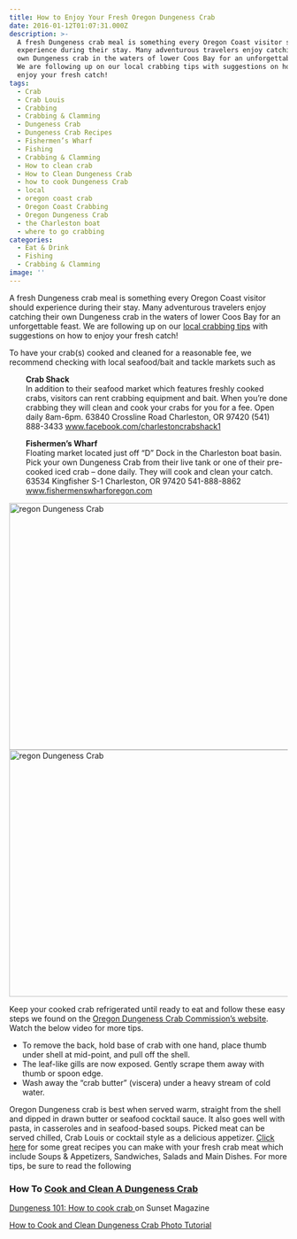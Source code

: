 ```yaml
---
title: How to Enjoy Your Fresh Oregon Dungeness Crab
date: 2016-01-12T01:07:31.000Z
description: >-
  A fresh Dungeness crab meal is something every Oregon Coast visitor should
  experience during their stay. Many adventurous travelers enjoy catching their
  own Dungeness crab in the waters of lower Coos Bay for an unforgettable feast.
  We are following up on our local crabbing tips with suggestions on how to
  enjoy your fresh catch!
tags:
  - Crab
  - Crab Louis
  - Crabbing
  - Crabbing & Clamming
  - Dungeness Crab
  - Dungeness Crab Recipes
  - Fishermen’s Wharf
  - Fishing
  - Crabbing & Clamming
  - How to clean crab
  - How to Clean Dungeness Crab
  - how to cook Dungeness Crab
  - local
  - oregon coast crab
  - Oregon Coast Crabbing
  - Oregon Dungeness Crab
  - the Charleston boat
  - where to go crabbing
categories:
  - Eat & Drink
  - Fishing
  - Crabbing & Clamming
image: ''
---
```

A fresh Dungeness crab meal is something every Oregon Coast visitor should experience during their stay. Many adventurous travelers enjoy catching their own Dungeness crab in the waters of lower Coos Bay for an unforgettable feast. We are following up on our <a href="/2014/12/when-where-and-how-to-find-the-best-dungeness-crab-on-oregons-coast/" target="_blank">local crabbing tips</a> with suggestions on how to enjoy your fresh catch!

To have your crab(s) cooked and cleaned for a reasonable fee, we recommend checking with local seafood/bait and tackle markets such as

<p style="padding-left: 30px;">
  <strong>Crab Shack</strong><br /> In addition to their seafood market which features freshly cooked crabs, visitors can rent crabbing equipment and bait. When you’re done crabbing they will clean and cook your crabs for you for a fee. Open daily 8am-6pm. 63840 Crossline Road Charleston, OR 97420 (541) 888-3433 <a href="https://www.facebook.com/charlestoncrabshack1/timeline" target="_blank" class="broken_link">www.facebook.com/charlestoncrabshack1</a>
</p>

<p style="padding-left: 30px;">
  <strong>Fishermen’s Wharf</strong><br /> Floating market located just off “D” Dock in the Charleston boat basin. Pick your own Dungeness Crab from their live tank or one of their pre-cooked iced crab – done daily. They will cook and clean your catch.   63534 Kingfisher S-1 Charleston, OR 97420 541-888-8862 <a href="http://www.fishermenswharforegon.com/" target="_blank">www.fishermenswharforegon.com</a>
</p>

<img class="aligncenter size-large wp-image-64578" src="/wp-content/uploads/2015/01/3GAvk1R4xISdC2pYUA3UVHP1x_9OCJtKInl_PMnNsvEkz_LExrY2l_ukEu-MfUMciVe1BkIeT7vQZ-pN25F0YY-674x446.jpg" alt="regon Dungeness Crab" width="674" height="446" srcset="/wp-content/uploads/2015/01/3GAvk1R4xISdC2pYUA3UVHP1x_9OCJtKInl_PMnNsvEkz_LExrY2l_ukEu-MfUMciVe1BkIeT7vQZ-pN25F0YY-674x446.jpg 674w, /wp-content/uploads/2015/01/3GAvk1R4xISdC2pYUA3UVHP1x_9OCJtKInl_PMnNsvEkz_LExrY2l_ukEu-MfUMciVe1BkIeT7vQZ-pN25F0YY-200x133.jpg 200w, /wp-content/uploads/2015/01/3GAvk1R4xISdC2pYUA3UVHP1x_9OCJtKInl_PMnNsvEkz_LExrY2l_ukEu-MfUMciVe1BkIeT7vQZ-pN25F0YY-254x168.jpg 254w, /wp-content/uploads/2015/01/3GAvk1R4xISdC2pYUA3UVHP1x_9OCJtKInl_PMnNsvEkz_LExrY2l_ukEu-MfUMciVe1BkIeT7vQZ-pN25F0YY-120x80.jpg 120w, /wp-content/uploads/2015/01/3GAvk1R4xISdC2pYUA3UVHP1x_9OCJtKInl_PMnNsvEkz_LExrY2l_ukEu-MfUMciVe1BkIeT7vQZ-pN25F0YY.jpg 1024w" sizes="(max-width: 674px) 100vw, 674px" /><img class="aligncenter size-large wp-image-64579" src="/wp-content/uploads/2015/01/vXtlyPwAgG20qHDl_Ron5X5xeTbc4Y6nW3Bh6MyJOgI1-674x446.jpg" alt="regon Dungeness Crab" width="674" height="446" srcset="/wp-content/uploads/2015/01/vXtlyPwAgG20qHDl_Ron5X5xeTbc4Y6nW3Bh6MyJOgI1-674x446.jpg 674w, /wp-content/uploads/2015/01/vXtlyPwAgG20qHDl_Ron5X5xeTbc4Y6nW3Bh6MyJOgI1-200x133.jpg 200w, /wp-content/uploads/2015/01/vXtlyPwAgG20qHDl_Ron5X5xeTbc4Y6nW3Bh6MyJOgI1-254x168.jpg 254w, /wp-content/uploads/2015/01/vXtlyPwAgG20qHDl_Ron5X5xeTbc4Y6nW3Bh6MyJOgI1-120x80.jpg 120w, /wp-content/uploads/2015/01/vXtlyPwAgG20qHDl_Ron5X5xeTbc4Y6nW3Bh6MyJOgI1.jpg 1024w" sizes="(max-width: 674px) 100vw, 674px" />

Keep your cooked crab refrigerated until ready to eat and follow these easy steps we found on the <a href="http://oregondungeness.org/consumer-info/cleaning-instructions/" target="_blank">Oregon Dungeness Crab Commission&#8217;s website</a>.  Watch the below video for more tips.

  * To remove the back, hold base of crab with one hand, place thumb under shell at mid-point, and pull off the shell.
  * The leaf-like gills are now exposed. Gently scrape them away with thumb or spoon edge.
  * Wash away the “crab butter” (viscera) under a heavy stream of cold water.



Oregon Dungeness crab is best when served warm, straight from the shell and dipped in drawn butter or seafood cocktail sauce. It also goes well with pasta, in casseroles and in seafood-based soups. Picked meat can be served chilled, Crab Louis or cocktail style as a delicious appetizer. <a href="http://oregondungeness.org/crab-recipes/" target="_blank">Click here</a> for some great recipes you can make with your fresh crab meat which include Soups & Appetizers, Sandwiches, Salads and Main Dishes. For more tips, be sure to read the following

### How To <a href="http://www.formerchef.com/2013/11/30/how-to-cook-and-clean-a-dungeness-crab/" target="_blank">Cook and Clean A Dungeness Crab </a>
  
<a href="http://www.sunset.com/food-wine/flavors-of-the-west/dungeness-101-how-cook-crab" target="_blank">Dungeness 101: How to cook crab </a>on Sunset Magazine
  
<a href="http://eatingrichly.com/10/how-to-cook-and-clean-dungeness-crab-photo-tutorial-plus-asian-crab-recipe/" target="_blank">How to Cook and Clean Dungeness Crab Photo Tutorial</a>
